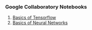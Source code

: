 ### Google Collaboratory Notebooks

1. [Basics of Tensorflow](https://colab.research.google.com/drive/1cWwJ1Q_DIVfoJJyJG_FMlJPkg52aFWat?usp=share_link)
2. [Basics of Neural Networks](https://colab.research.google.com/drive/1i19qdUxZvrbyl1vncfyrbSXwxgYtM50A?usp=share_link)
